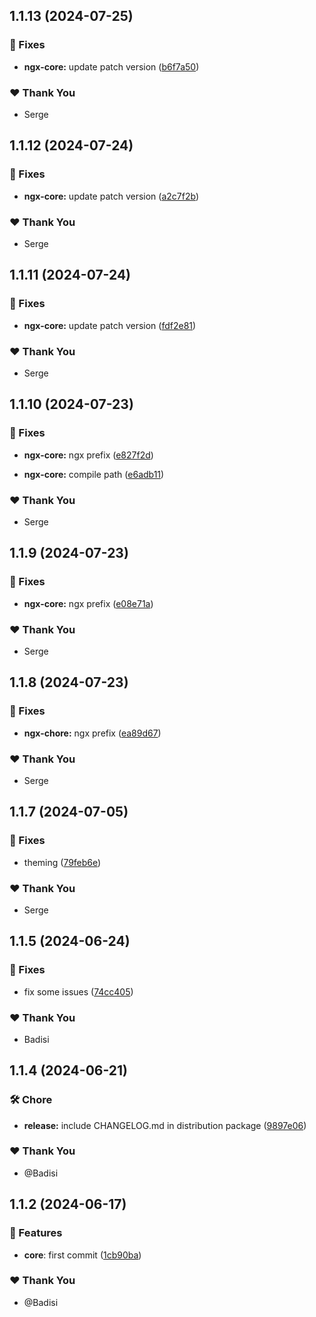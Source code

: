 ## 1.1.13 (2024-07-25)


### 🐛 Fixes

- **ngx-core:** update patch version ([b6f7a50](https://github.com/DSI-HUG/ngx-components/commit/b6f7a50))


### ❤️  Thank You

- Serge

## 1.1.12 (2024-07-24)


### 🐛 Fixes

- **ngx-core:** update patch version ([a2c7f2b](https://github.com/DSI-HUG/ngx-components/commit/a2c7f2b))


### ❤️  Thank You

- Serge

## 1.1.11 (2024-07-24)


### 🐛 Fixes

- **ngx-core:** update patch version ([fdf2e81](https://github.com/DSI-HUG/ngx-components/commit/fdf2e81))


### ❤️  Thank You

- Serge

## 1.1.10 (2024-07-23)


### 🐛 Fixes

- **ngx-core:** ngx prefix ([e827f2d](https://github.com/DSI-HUG/ngx-components/commit/e827f2d))

- **ngx-core:** compile path ([e6adb11](https://github.com/DSI-HUG/ngx-components/commit/e6adb11))


### ❤️  Thank You

- Serge

## 1.1.9 (2024-07-23)


### 🐛 Fixes

- **ngx-core:** ngx prefix ([e08e71a](https://github.com/DSI-HUG/ngx-components/commit/e08e71a))


### ❤️  Thank You

- Serge

## 1.1.8 (2024-07-23)


### 🐛 Fixes

- **ngx-chore:** ngx prefix ([ea89d67](https://github.com/DSI-HUG/ngx-components/commit/ea89d67))


### ❤️  Thank You

- Serge

## 1.1.7 (2024-07-05)

### 🐛 Fixes

-   theming ([79feb6e](https://github.com/DSI-HUG/ngx-components/commit/79feb6e))

### ❤️ Thank You

-   Serge

## 1.1.5 (2024-06-24)

### 🐛 Fixes

-   fix some issues ([74cc405](https://github.com/DSI-HUG/ngx-components/commit/74cc405))

### ❤️ Thank You

-   Badisi

## 1.1.4 (2024-06-21)

### 🛠️ Chore

-   **release:** include CHANGELOG.md in distribution package ([9897e06](https://github.com/DSI-HUG/ngx-components/commit/9897e06))

### ❤️ Thank You

-   @Badisi

## 1.1.2 (2024-06-17)

### 🚀 Features

-   **core**: first commit ([1cb90ba](https://github.com/DSI-HUG/ngx-components/commit/1cb90bac803acbb9708e3983ab9e4d6a872d2a5c))

### ❤️ Thank You

-   @Badisi
